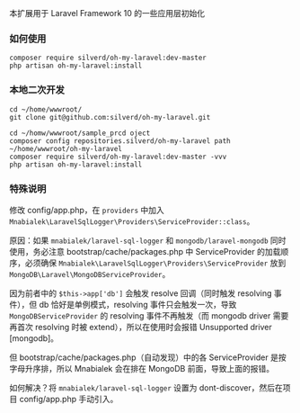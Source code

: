 本扩展用于 Laravel Framework 10 的一些应用层初始化

### 如何使用

```
composer require silverd/oh-my-laravel:dev-master
php artisan oh-my-laravel:install
```

### 本地二次开发

```
cd ~/home/wwwroot/
git clone git@github.com:silverd/oh-my-laravel.git

cd ~/homw/wwwroot/sample_prcd oject
composer config repositories.silverd/oh-my-laravel path ~/home/wwwroot/oh-my-laravel
composer require silverd/oh-my-laravel:dev-master -vvv
php artisan oh-my-laravel:install
```

### 特殊说明

修改 config/app.php，在 `providers` 中加入 `Mnabialek\LaravelSqlLogger\Providers\ServiceProvider::class`。

原因：如果 `mnabialek/laravel-sql-logger` 和 `mongodb/laravel-mongodb` 同时使用，务必注意 bootstrap/cache/packages.php 中 ServiceProvider 的加载顺序，必须确保 `Mnabialek\LaravelSqlLogger\Providers\ServiceProvider` 放到 `MongoDB\Laravel\MongoDBServiceProvider`。

因为前者中的 `$this->app['db']` 会触发 resolve 回调（同时触发 resolving 事件），但 db 恰好是单例模式，resolving 事件只会触发一次，导致 `MongoDBServiceProvider` 的 resolving 事件不再触发（而 mongodb driver 需要再首次 resolving 时被 extend），所以在使用时会报错 Unsupported driver [mongodb]。

但 bootstrap/cache/packages.php（自动发现）中的各 ServiceProvider 是按字母升序排，所以 Mnabialek 会在排在 MongoDB 前面，导致上面的报错。

如何解决？将 `mnabialek/laravel-sql-logger` 设置为 dont-discover，然后在项目 config/app.php 手动引入。
